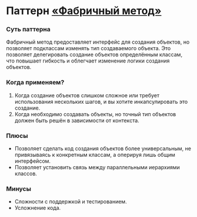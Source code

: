 # Паттерн [«Фабричный метод»](https://en.wikipedia.org/wiki/Factory_method_pattern)
### Суть паттерна
Фабричный метод предоставляет интерфейс для создания объектов, но позволяет подклассам изменять 
тип создаваемого объекта. Это позволяет делегировать создание объектов определённым классам, что повышает гибкость и 
облегчает изменение логики создания объектов.
### Когда применяем?
1. Когда создание объектов слишком сложное или требует использования нескольких шагов, и вы хотите инкапсулировать это 
создание.
2. Когда необходимо создавать объекты, но точный тип объектов должен быть решён в зависимости от контекста.
### Плюсы
* Позволяет сделать код создания объектов более универсальным, не привязываясь к конкретным классам, а оперируя лишь общим 
интерфейсом.
* Позволяет установить связь между параллельными иерархиями классов.
### Минусы
* Сложности с поддержкой и тестированием.
* Усложнение кода.